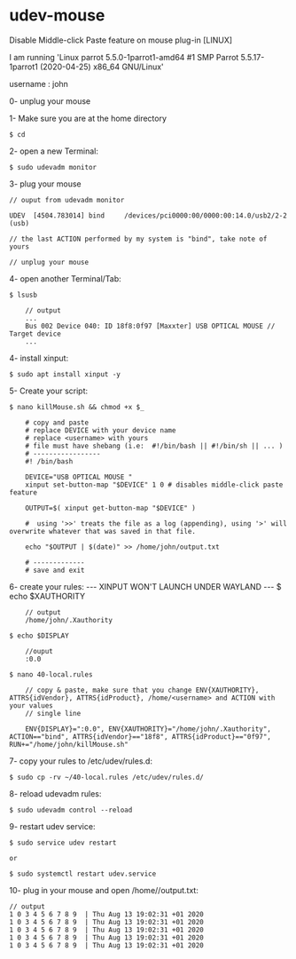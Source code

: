 # udev-mouse
Disable Middle-click Paste feature on mouse plug-in [LINUX]

I am running 'Linux parrot 5.5.0-1parrot1-amd64 #1 SMP Parrot 5.5.17-1parrot1 (2020-04-25) x86_64 GNU/Linux'

username : john

0- unplug your mouse

1- Make sure you are at the home directory
    
    $ cd

2- open a new Terminal:

    $ sudo udevadm monitor

3- plug your mouse
    
    // ouput from udevadm monitor
    
    UDEV  [4504.783014] bind     /devices/pci0000:00/0000:00:14.0/usb2/2-2 (usb)
    
    // the last ACTION performed by my system is "bind", take note of yours
    
    // unplug your mouse

4- open another Terminal/Tab:

    $ lsusb
       
        // output
        ...
        Bus 002 Device 040: ID 18f8:0f97 [Maxxter] USB OPTICAL MOUSE // Target device
        ...

4- install xinput:

    $ sudo apt install xinput -y

5- Create your script:

    $ nano killMouse.sh && chmod +x $_

        # copy and paste
        # replace DEVICE with your device name
        # replace <username> with yours
        # file must have shebang (i.e:  #!/bin/bash || #!/bin/sh || ... )
        # -----------------
        #! /bin/bash 
        
        DEVICE="USB OPTICAL MOUSE "
        xinput set-button-map "$DEVICE" 1 0 # disables middle-click paste feature

        OUTPUT=$( xinput get-button-map "$DEVICE" )
        
        #  using '>>' treats the file as a log (appending), using '>' will overwrite whatever that was saved in that file.
        
        echo "$OUTPUT | $(date)" >> /home/john/output.txt 

        # -------------
        # save and exit


6- create your rules:
    --- XINPUT WON'T LAUNCH UNDER WAYLAND ---
    $ echo $XAUTHORITY
    
        // output
        /home/john/.Xauthority

    $ echo $DISPLAY
        
        //ouput
        :0.0

    $ nano 40-local.rules
        
        // copy & paste, make sure that you change ENV{XAUTHORITY}, ATTRS{idVendor}, ATTRS{idProduct}, /home/<username> and ACTION with your values
        // single line
        
        ENV{DISPLAY}=":0.0", ENV{XAUTHORITY}="/home/john/.Xauthority", ACTION=="bind", ATTRS{idVendor}=="18f8", ATTRS{idProduct}=="0f97", RUN+="/home/john/killMouse.sh"

7- copy your rules to /etc/udev/rules.d:
    
    $ sudo cp -rv ~/40-local.rules /etc/udev/rules.d/

8- reload udevadm rules:

    $ sudo udevadm control --reload

9- restart udev service:

    $ sudo service udev restart

    or

    $ sudo systemctl restart udev.service

10- plug in your mouse and open /home/<username>/output.txt:

    // output
    1 0 3 4 5 6 7 8 9  | Thu Aug 13 19:02:31 +01 2020
    1 0 3 4 5 6 7 8 9  | Thu Aug 13 19:02:31 +01 2020
    1 0 3 4 5 6 7 8 9  | Thu Aug 13 19:02:31 +01 2020
    1 0 3 4 5 6 7 8 9  | Thu Aug 13 19:02:31 +01 2020
    1 0 3 4 5 6 7 8 9  | Thu Aug 13 19:02:31 +01 2020
    
